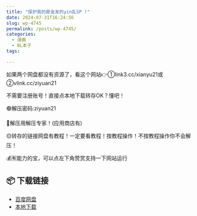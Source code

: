 ```yaml
---
title: "保护我的是金发的yin乱SP !"
date: 2024-07-31T16:24:56
slug: wp-4745
permalink: /posts/wp-4745/
categories:
  - 漫画
  - BL本子
tags:

---
```


如果两个网盘都没有资源了，看这个网站👉①link3.cc/xianyu21或②vlink.cc/ziyuan21

不需要注册账号！直接点本地下载转存OK？懂吧！

🟢解压密码:ziyuan21

🔵解压用解压专家！(应用商店有)

🟡转存的链接网盘有教程！一定要看教程！按教程操作！不按教程操作你不会解压！

💰🈶能力的宝，可以点左下角赞赏支持一下网站运行

## 📦 下载链接
- [百度网盘](https://blziyuan21.com/pay-download/4745?key=1c3de57c0d&down_id=0)
- [本地下载](https://blziyuan21.com/pay-download/4745?key=1c3de57c0d&down_id=1)

